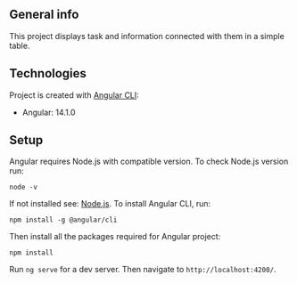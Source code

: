 ## General info
This project displays task and information connected with them in a simple table.
	
## Technologies
Project is created with [Angular CLI](https://github.com/angular/angular-cli):
* Angular: 14.1.0
	
## Setup
Angular requires Node.js with compatible version. 
To check Node.js version run:
```
node -v
```
If not installed see: [Node.js](https://nodejs.org/).
To install Angular CLI, run:
```
npm install -g @angular/cli
```
Then install all the packages required for Angular project:
```
npm install
```
Run `ng serve` for a dev server. Then navigate to `http://localhost:4200/`. 
